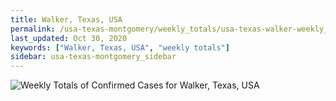 ```yaml
---
title: Walker, Texas, USA
permalink: /usa-texas-montgomery/weekly_totals/usa-texas-walker-weekly_totals.html
last_updated: Oct 30, 2020
keywords: ["Walker, Texas, USA", "weekly totals"]
sidebar: usa-texas-montgomery_sidebar
---
```


![Weekly Totals of Confirmed Cases for Walker, Texas, USA](/covid_tracker/images/graphs/usa-texas-walker-weekly_totals_graph.png)
